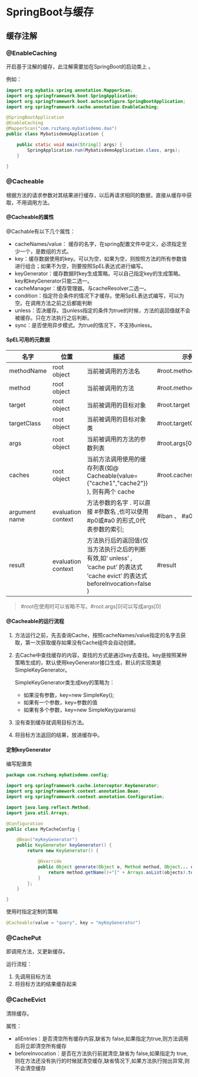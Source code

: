 # SpringBoot与缓存  

## 缓存注解  

### @EnableCaching  

开启基于注解的缓存，此注解需要加在SpringBoot的启动类上  。

例如：  

``` java
import org.mybatis.spring.annotation.MapperScan;
import org.springframework.boot.SpringApplication;
import org.springframework.boot.autoconfigure.SpringBootApplication;
import org.springframework.cache.annotation.EnableCaching;

@SpringBootApplication
@EnableCaching
@MapperScan("com.rszhang.mybatisdemo.dao")
public class MybatisdemoApplication {

    public static void main(String[] args) {
        SpringApplication.run(MybatisdemoApplication.class, args);
    }

}
```



### @Cacheable  

根据方法的请求参数对其结果进行缓存，以后再请求相同的数据，直接从缓存中获取，不用调用方法。

#### @Cacheable的属性

@Cachable有以下几个属性：

* cacheNames/value： 缓存的名字，在spring配置文件中定义，必须指定至少一个，是数组的方式。
* key：缓存数据使用的key。可以为空，如果为空，则按照方法的所有参数值进行组合；如果不为空，则要按照SpEL表达式进行编写。
* keyGenerator：缓存数据时key生成策略。可以自己指定key的生成策略。key和keyGenerator只能二选一。
* cacheManager：缓存管理器。与cacheResolver二选一。
* condition：指定符合条件的情况下才缓存。使用SpEL表达式编写，可以为空。在调用方法之前之后都能判断
* unless：否决缓存。当unless指定的条件为true的时候，方法的返回值就不会被缓存。只在方法执行之后判断。
* sync：是否使用异步模式。为true的情况下，不支持unless。



#### SpEL可用的元数据 

| 名字          | 位置               | 描述                                                         | 示例                 |
| ------------- | ------------------ | ------------------------------------------------------------ | -------------------- |
| methodName    | root object        | 当前被调用的方法名                                           | #root.methodName     |
| method        | root object        | 当前被调用的方法                                             | #root.method.name    |
| target        | root object        | 当前被调用的目标对象                                         | #root.target         |
| targetClass   | root object        | 当前被调用的目标对象类                                       | #root.targetClass    |
| args          | root object        | 当前被调用的方法的参数列表                                   | #root.args[0]        |
| caches        | root object        | 当前方法调用使用的缓存列表(如@ Cacheable(value={"cache1","cache2"}) ), 则有两个 cache | #root.caches[0].name |
| argument name | evaluation context | 方法参数的名字 . 可以直接 #参数名 ,也可以使用 #p0或#a0 的形式,0代表参数的索引; | #iban 、 #a0 、 #p0  |
| result        | evaluation context | 方法执行后的返回值(仅当方法执行之后的判断有效,如‘ unless’ , ’cache put’ 的表达式 ’cache evict’ 的表达式beforeInvocation=false ) | #result              |

> #root在使用时可以省略不写。#root.args[0]可以写成args[0]

#### @Cacheable的运行流程  

1. 方法运行之前，先去查询Cache，按照cacheNames/value指定的名字去获取，第一次获取缓存如果没有Cache组件会自动创建。

2. 去Cache中查找缓存的内容，查找的方式是通过key去查找。key是按照某种策略生成的，默认使用keyGenerator接口生成，默认的实现类是SimpleKeyGenerator。

   SimpleKeyGenerator类生成key的策略为：

   * 如果没有参数，key=new SimpleKey();
   * 如果有一个参数，key=参数的值
   * 如果有多个参数，key=new SimpleKey(params)

3. 没有查到缓存就调用目标方法。

4. 将目标方法返回的结果，放进缓存中。



#### 定制keyGenerator  

编写配置类

``` java
package com.rszhang.mybatisdemo.config;

import org.springframework.cache.interceptor.KeyGenerator;
import org.springframework.context.annotation.Bean;
import org.springframework.context.annotation.Configuration;

import java.lang.reflect.Method;
import java.util.Arrays;

@Configuration
public class MyCacheConfig {

    @Bean("myKeyGenerator")
    public KeyGenerator keyGenerator() {
        return new KeyGenerator() {

            @Override
            public Object generate(Object o, Method method, Object... objects) {
                return method.getName()+"[" + Arrays.asList(objects).toString() + "]";
            }
        };
    }

}
```

使用时指定定制的策略  

```java
@Cacheable(value = "query", key = "myKeyGenerator")
```



### @CachePut  

即调用方法，又更新缓存。

运行流程：

1.  先调用目标方法
2. 将目标方法的结果缓存起来



### @CacheEvict  

清除缓存。

属性：

* allEntries：是否清空所有缓存内容,缺省为 false,如果指定为true,则方法调用后将立即清空所有缓存
* beforeInvocation：是否在方法执行前就清空,缺省为 false,如果指定为 true,则在方法还没有执行的时候就清空缓存,缺省情况下,如果方法执行抛出异常,则不会清空缓存

